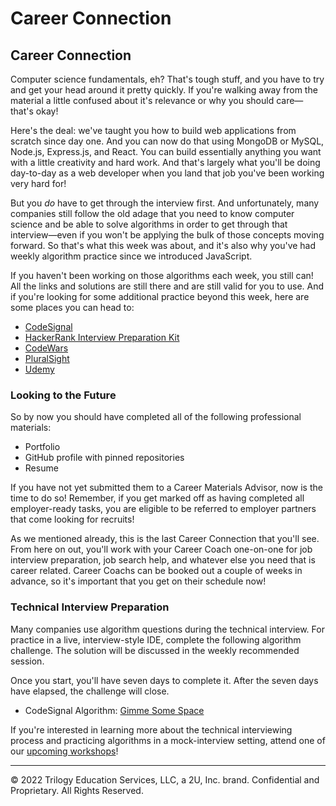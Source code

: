 # Career Connection

## Career Connection

Computer science fundamentals, eh? That's tough stuff, and you have to try and get your head around it pretty quickly. If you're walking away from the material a little confused about it's relevance or why you should care&mdash;that's okay! 

Here's the deal: we've taught you how to build web applications from scratch since day one. And you can now do that using MongoDB or MySQL, Node.js, Express.js, and React. You can build essentially anything you want with a little creativity and hard work. And that's largely what you'll be doing day-to-day as a web developer when you land that job you've been working very hard for!

But you _do_ have to get through the interview first. And unfortunately, many companies still follow the old adage that you need to know computer science and be able to solve algorithms in order to get through that interview&mdash;even if you won't be applying the bulk of those concepts moving forward. So that's what this week was about, and it's also why you've had weekly algorithm practice since we introduced JavaScript.

If you haven't been working on those algorithms each week, you still can! All the links and solutions are still there and are still valid for you to use. And if you're looking for some additional practice beyond this week, here are some places you can head to:

* [CodeSignal](https://codesignal.com/)
* [HackerRank Interview Preparation Kit](https://www.hackerrank.com/interview/interview-preparation-kit)
* [CodeWars](https://www.codewars.com/)
* [PluralSight](https://www.pluralsight.com/)
* [Udemy](https://www.udemy.com/)

### Looking to the Future

So by now you should have completed all of the following professional materials:

- Portfolio
- GitHub profile with pinned repositories
- Resume

If you have not yet submitted them to a Career Materials Advisor, now is the time to do so! Remember, if you get marked off as having completed all employer-ready tasks, you are eligible to be referred to employer partners that come looking for recruits!

As we mentioned already, this is the last Career Connection that you'll see. From here on out, you'll work with your Career Coach one-on-one for job interview preparation, job search help, and whatever else you need that is career related. Career Coachs can be booked out a couple of weeks in advance, so it's important that you get on their schedule now!

### Technical Interview Preparation

Many companies use algorithm questions during the technical interview. For practice in a live, interview-style IDE, complete the following algorithm challenge. The solution will be discussed in the weekly recommended session.

Once you start, you'll have seven days to complete it. After the seven days have elapsed, the challenge will close.

* CodeSignal Algorithm: [Gimme Some Space](https://app.codesignal.com/public-test/AxFMTeyBvraiNL7H2/qzdetcA7ztuarH)

If you're interested in learning more about the technical interviewing process and practicing algorithms in a mock-interview setting, attend one of our [upcoming workshops](https://careernetwork.2u.com/?utm_medium=Academics&utm_source=boot_camp)!

---
© 2022 Trilogy Education Services, LLC, a 2U, Inc. brand. Confidential and Proprietary. All Rights Reserved.
